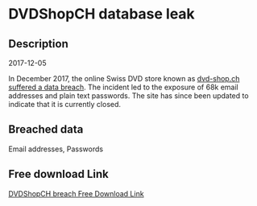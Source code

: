 # DVDShopCH database leak

## Description

2017-12-05

In December 2017, the online Swiss DVD store known as <a href="https://www.melani.admin.ch/melani/de/home/dokumentation/newsletter/passwoerter-von-70000-e-mail-konten-im-umlauf.html" target="_blank" rel="noopener">dvd-shop.ch suffered a data breach</a>. The incident led to the exposure of 68k email addresses and plain text passwords. The site has since been updated to indicate that it is currently closed.

## Breached data

Email addresses, Passwords

## Free download Link

[DVDShopCH breach Free Download Link](https://tinyurl.com/2b2k277t)